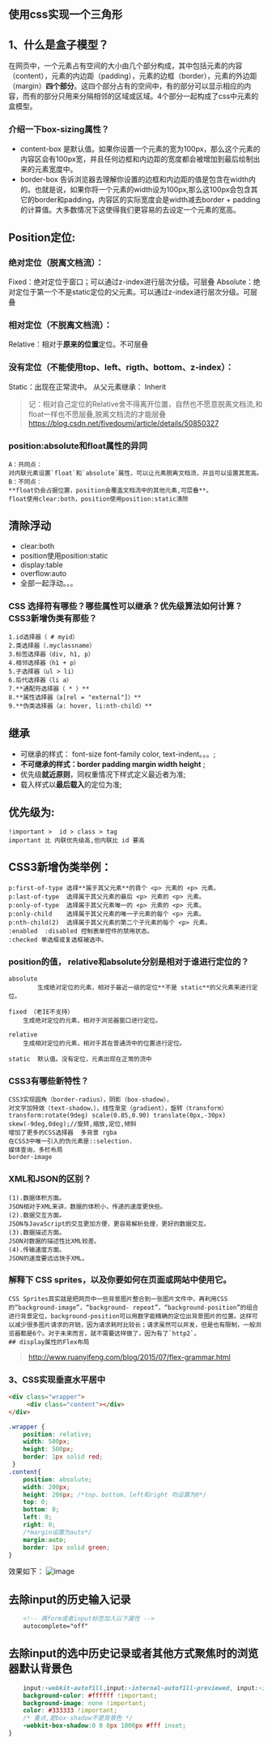 
## 使用css实现一个三角形

## 1、什么是盒子模型？

在网页中，一个元素占有空间的大小由几个部分构成，其中包括元素的内容（content），元素的内边距（padding），元素的边框（border），元素的外边距（margin）**四个部分**。这四个部分占有的空间中，有的部分可以显示相应的内容，而有的部分只用来分隔相邻的区域或区域。4个部分一起构成了css中元素的盒模型。
### 介绍一下box-sizing属性？
* content-box  是默认值。如果你设置一个元素的宽为100px，那么这个元素的内容区会有100px宽，并且任何边框和内边距的宽度都会被增加到最后绘制出来的元素宽度中。
* border-box 告诉浏览器去理解你设置的边框和内边距的值是包含在width内的。也就是说，如果你将一个元素的width设为100px,那么这100px会包含其它的border和padding，内容区的实际宽度会是width减去border + padding的计算值。大多数情况下这使得我们更容易的去设定一个元素的宽高。
  
## Position定位:
### 绝对定位（**脱离文档流**）：
Fixed：绝对定位于窗口；可以通过z-index进行层次分级。可层叠
Absolute：绝对定位于第一个不是static定位的父元素。可以通过z-index进行层次分级。可层叠
### 相对定位（**不脱离文档流**）：
Relative：相对于**原来的位置**定位。不可层叠
### 没有定位（不能使用top、left、rigth、bottom、z-index）：
Static：出现在正常流中。
从父元素继承：
Inherit
> 记：相对自己定位的Relative舍不得离开位置，自然也不愿意脱离文档流,和float一样也不愿层叠,脱离文档流的才能层叠
> https://blog.csdn.net/fivedoumi/article/details/50850327
### position:absolute和float属性的异同  
    A：共同点：
    对内联元素设置`float`和`absolute`属性，可以让元素脱离文档流，并且可以设置其宽高。
    B：不同点：
    **float仍会占据位置，position会覆盖文档流中的其他元素,可层叠**。
    float使用clear:both，position使用position:static清除

## 清除浮动
* clear:both
* position使用position:static
* display:table
* overflow:auto
* 全部一起浮动。。。
### CSS 选择符有哪些？哪些属性可以继承？优先级算法如何计算？ CSS3新增伪类有那些？
   
    1.id选择器（ # myid）
    2.类选择器（.myclassname）
    3.标签选择器（div, h1, p）
    4.相邻选择器（h1 + p）
    5.子选择器（ul > li）
    6.后代选择器（li a）
    7.**通配符选择器（ * ）**
    8.**属性选择器（a[rel = "external"]）**
    9.**伪类选择器（a: hover, li:nth-child）**

继承
---
  *   可继承的样式： font-size font-family color, text-indent。。。;
  *   **不可继承的样式：border padding margin width height** ;
  *   优先级**就近原则**，同权重情况下样式定义最近者为准;
  *   载入样式以**最后载入**的定位为准;

优先级为:
---
    !important >  id > class > tag  
    important 比 内联优先级高,但内联比 id 要高

CSS3新增伪类举例：
---
    p:first-of-type 选择**属于其父元素**的首个 <p> 元素的 <p> 元素。
    p:last-of-type  选择属于其父元素的最后 <p> 元素的 <p> 元素。
    p:only-of-type  选择属于其父元素唯一的 <p> 元素的 <p> 元素。
    p:only-child    选择属于其父元素的唯一子元素的每个 <p> 元素。
    p:nth-child(2)  选择属于其父元素的第二个子元素的每个 <p> 元素。
    :enabled  :disabled 控制表单控件的禁用状态。
    :checked 单选框或复选框被选中。
### position的值， relative和absolute分别是相对于谁进行定位的？

    absolute 
            生成绝对定位的元素，相对于最近一级的定位**不是 static**的父元素来进行定位。

    fixed （老IE不支持）
        生成绝对定位的元素，相对于浏览器窗口进行定位。 

    relative 
        生成相对定位的元素，相对于其在普通流中的位置进行定位。 

    static  默认值。没有定位，元素出现在正常的流中

### CSS3有哪些新特性？

    CSS3实现圆角（border-radius），阴影（box-shadow），
    对文字加特效（text-shadow、），线性渐变（gradient），旋转（transform）
    transform:rotate(9deg) scale(0.85,0.90) translate(0px,-30px) skew(-9deg,0deg);//旋转,缩放,定位,倾斜
    增加了更多的CSS选择器  多背景 rgba 
    在CSS3中唯一引入的伪元素是::selection.
    媒体查询，多栏布局
    border-image

### XML和JSON的区别？
    (1).数据体积方面。
    JSON相对于XML来讲，数据的体积小，传递的速度更快些。
    (2).数据交互方面。
    JSON与JavaScript的交互更加方便，更容易解析处理，更好的数据交互。
    (3).数据描述方面。
    JSON对数据的描述性比XML较差。
    (4).传输速度方面。
    JSON的速度要远远快于XML。
### 解释下 CSS sprites，以及你要如何在页面或网站中使用它。

    CSS Sprites其实就是把网页中一些背景图片整合到一张图片文件中，再利用CSS的“background-image”，“background- repeat”，“background-position”的组合进行背景定位，background-position可以用数字能精确的定位出背景图片的位置。这样可以减少很多图片请求的开销，因为请求耗时比较长；请求虽然可以并发，但是也有限制，一般浏览器都是6个。对于未来而言，就不需要这样做了，因为有了`http2`。
    ## display属性的Flex布局
> http://www.ruanyifeng.com/blog/2015/07/flex-grammar.html
### 3、CSS实现垂直水平居中
```html
<div class="wrapper">
     <div class="content"></div>
</div>
```
```css
.wrapper {
    position: relative;
    width: 500px;
    height: 500px;
    border: 1px solid red; 
 }
.content{
    position: absolute;
    width: 200px;
    height: 200px; /*top、bottom、left和right 均设置为0*/ 
    top: 0;
    bottom: 0;
    left: 0;
    right: 0; 
    /*margin设置为auto*/ 
    margin:auto;
    border: 1px solid green;    
} 
```
效果如下：
![image](http://upload-images.jianshu.io/upload_images/5138592-ad027661da040b57.jpg?imageMogr2/auto-orient/strip%7CimageView2/2/w/1240)

## 去除input的历史输入记录
```html
    <!-- 再form或者input标签加入以下属性 -->
    autocomplete="off"
```
## 去除input的选中历史记录或者其他方式聚焦时的浏览器默认背景色
```css
    input:-webkit-autofill,input:-internal-autofill-previewed, input:-internal-autofill-selected, textarea:-internal-autofill-previewed, textarea:-internal-autofill-selected, select:-internal-autofill-previewed, select:-internal-autofill-selected {
    background-color: #ffffff !important;
    background-image: none !important;
    color: #333333 !important;
    /* 重点,是box-shadow不是背景色 */
    -webkit-box-shadow:0 0 0px 1000px #fff inset;
}
```